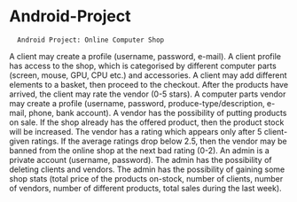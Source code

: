 # Android-Project
      Android Project: Online Computer Shop

  A client may create a profile (username, password, e-mail). A client profile has access to the shop, which is categorised by different computer parts (screen, mouse, GPU, CPU etc.) and accessories. A client may add different elements to a basket, then proceed to the checkout. After the products have arrived, the client may rate the vendor (0-5 stars).
  A computer parts vendor may create a profile (username, password, produce-type/description, e-mail, phone, bank account). A vendor has the possibility of putting products on sale. If the shop already has the offered product, then the product stock will be increased. The vendor has a rating which appears only after 5 client-given ratings. If the average ratings drop below 2.5, then the vendor may be banned from the online shop at the next bad rating (0-2).
  An admin is a private account (username, password). The admin has the possibility of deleting clients and vendors. The admin has the possibility of gaining some shop stats (total price of the products on-stock, number of clients, number of vendors, number of different products, total sales during the last week).
